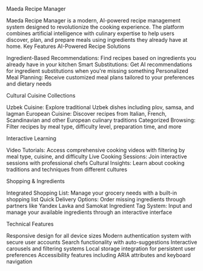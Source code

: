 Maeda Recipe Manager


Maeda Recipe Manager is a modern, AI-powered recipe management system designed to revolutionize the cooking experience. The platform combines artificial intelligence with culinary expertise to help users discover, plan, and prepare meals using ingredients they already have at home.
Key Features
AI-Powered Recipe Solutions

Ingredient-Based Recommendations: Find recipes based on ingredients you already have in your kitchen
Smart Substitutions: Get AI recommendations for ingredient substitutions when you're missing something
Personalized Meal Planning: Receive customized meal plans tailored to your preferences and dietary needs

Cultural Cuisine Collections

Uzbek Cuisine: Explore traditional Uzbek dishes including plov, samsa, and lagman
European Cuisine: Discover recipes from Italian, French, Scandinavian and other European culinary traditions
Categorized Browsing: Filter recipes by meal type, difficulty level, preparation time, and more

Interactive Learning

Video Tutorials: Access comprehensive cooking videos with filtering by meal type, cuisine, and difficulty
Live Cooking Sessions: Join interactive sessions with professional chefs
Cultural Insights: Learn about cooking traditions and techniques from different cultures

Shopping & Ingredients

Integrated Shopping List: Manage your grocery needs with a built-in shopping list
Quick Delivery Options: Order missing ingredients through partners like Yandex Lavka and Samokat
Ingredient Tag System: Input and manage your available ingredients through an interactive interface

Technical Features

Responsive design for all device sizes
Modern authentication system with secure user accounts
Search functionality with auto-suggestions
Interactive carousels and filtering systems
Local storage integration for persistent user preferences
Accessibility features including ARIA attributes and keyboard navigation
